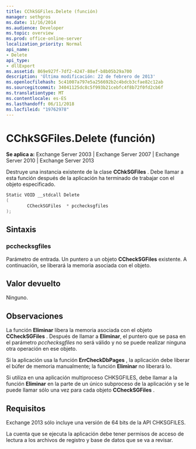 ```yaml
---
title: CChkSGFiles.Delete (función)
manager: sethgros
ms.date: 11/16/2014
ms.audience: Developer
ms.topic: overview
ms.prod: office-online-server
localization_priority: Normal
api_name:
- Delete
api_type:
- dllExport
ms.assetid: 869e927f-7df2-4247-88ef-b8b05b29a700
description: 'Última modificación: 22 de febrero de 2013'
ms.openlocfilehash: 5c41007a797e5a256692b2c4bdcb3cfae82c12ab
ms.sourcegitcommit: 34041125dc8c5f993b21cebfc4f8b72f0fd2cb6f
ms.translationtype: MT
ms.contentlocale: es-ES
ms.lasthandoff: 06/11/2018
ms.locfileid: "19762978"
---
```

# <a name="cchksgfilesdelete-function"></a>CChkSGFiles.Delete (función)

**Se aplica a:** Exchange Server 2003 | Exchange Server 2007 | Exchange Server 2010 | Exchange Server 2013
  
Destruye una instancia existente de la clase **CChkSGFiles** . Debe llamar a esta función después de la aplicación ha terminado de trabajar con el objeto especificado. 
  
```cs
Static VOID __stdcall Delete 
(
        CCheckSGFiles  * pcchecksgfiles
);

```

## <a name="parameters"></a>Sintaxis

### <a name="pcchecksgfiles"></a>pcchecksgfiles 
  
Parámetro de entrada. Un puntero a un objeto **CCheckSGFiles** existente. A continuación, se liberará la memoria asociada con el objeto. 
    
## <a name="return-value"></a>Valor devuelto

Ninguno.
  
## <a name="remarks"></a>Observaciones

La función **Eliminar** libera la memoria asociada con el objeto **CCheckSGFiles** . Después de llamar a **Eliminar**, el puntero que se pasa en el parámetro *pcchecksgfiles* no será válido y no se puede realizar ninguna otra operación en ese objeto. 
  
Si la aplicación usa la función **ErrCheckDbPages** , la aplicación debe liberar el búfer de memoria manualmente; la función **Eliminar** no liberará lo. 
  
Si utiliza en una aplicación multiproceso CHKSGFILES, debe llamar a la función **Eliminar** en la parte de un único subproceso de la aplicación y se le puede llamar sólo una vez para cada objeto **CCheckSGFiles** . 
  
## <a name="requirements"></a>Requisitos

Exchange 2013 sólo incluye una versión de 64 bits de la API CHKSGFILES.
  
La cuenta que se ejecuta la aplicación debe tener permisos de acceso de lectura a los archivos de registro y base de datos que se va a revisar.
  

